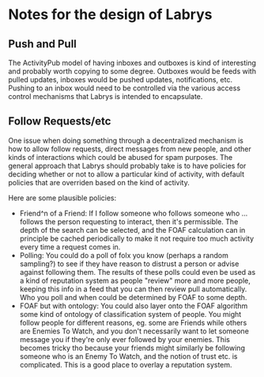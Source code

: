 # Notes for the design of Labrys

## Push and Pull

The ActivityPub model of having inboxes and outboxes is kind of interesting and
probably worth copying to some degree. Outboxes would be feeds with pulled
updates, inboxes would be pushed updates, notifications, etc. Pushing to an
inbox would need to be controlled via the various access control mechanisms
that Labrys is intended to encapsulate.

## Follow Requests/etc

One issue when doing something through a decentralized mechanism is how to
allow follow requests, direct messages from new people, and other kinds of
interactions which could be abused for spam purposes. The general approach that
Labrys should probably take is to have policies for deciding whether or not to
allow a particular kind of activity, with default policies that are overriden
based on the kind of activity.

Here are some plausible policies:

- Friend^n of a Friend: If I follow someone who follows someone who ... follows
  the person requesting to interact, then it's permissible. The depth of the
  search can be selected, and the FOAF calculation can in principle be cached
  periodically to make it not require too much activity every time a request
  comes in.
- Polling: You could do a poll of folx you know (perhaps a random sampling?) to
  see if they have reason to distrust a person or advise against following them.
  The results of these polls could even be used as a kind of reputation system
  as people "review" more and more people, keeping this info in a feed that you
  can then review pull automatically. Who you poll and when could be determined
  by FOAF to some depth.
- FOAF but with ontology: You could also layer onto the FOAF algorithm some kind
  of ontology of classification system of people. You might follow people for
  different reasons, eg. some are Friends while others are Enemies To Watch,
  and you don't necessarily want to let someone message you if they're only
  ever followed by your enemies. This becomes tricky tho because your friends
  might similarly be following someone who is an Enemy To Watch, and the notion
  of trust etc. is complicated. This is a good place to overlay a reputation
  system.
